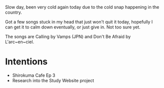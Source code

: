 Slow day, been very cold again today due to the cold snap happening in the country.

Got a few songs stuck in my head that just won't quit it today, hopefully I can get it to calm down eventually, or just give in. Not too sure yet.

The songs are Calling by Vamps (JPN) and Don't Be Afraid by L'arc~en~ciel.

# Intentions
- Shirokuma Cafe Ep 3
- Research into the Study Website project
